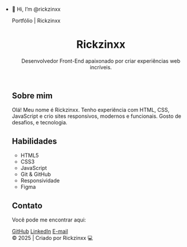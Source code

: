 - 👋 Hi, I’m @rickzinxx

  Portfólio | Rickzinxx
  
  <header>
    <h1>Rickzinxx</h1>
    <p>Desenvolvedor Front-End apaixonado por criar experiências web incríveis.</p>
  </header>

  <section class="info">
    <h2>Sobre mim</h2>
    <p>Olá! Meu nome é Rickzinxx. Tenho experiência com HTML, CSS, JavaScript e crio sites responsivos, modernos e funcionais. Gosto de desafios, e tecnologia.</p>
  </section>

  <section class="skills">
    <h2>Habilidades</h2>
    <ul>
      <li>HTML5</li>
      <li>CSS3</li>
      <li>JavaScript</li>
      <li>Git & GitHub</li>
      <li>Responsividade</li>
      <li>Figma</li>
    </ul>
  </section>

  <section class="projetos">
    <h2></h2>
    <div class="card">
      <h3></h3>
      <p></p>
    </div>
    <div class="card">
      <h3></h3>
      <p></p>
    </div>
  </section>

  <section class="contato">
    <h2>Contato</h2>
    <p>Você pode me encontrar aqui:</p>
    <a href="https://github.com/seuusuario" target="_blank">GitHub</a>
    <a href="https://www.linkedin.com/in/seuusuario" target="_blank">LinkedIn</a>
    <a href="rickmarketing81@gmail.com">E-mail</a>
  </section>

  <footer>
    © 2025 | Criado por Rickzinxx 💻
  </footer>

</body>
</html>
